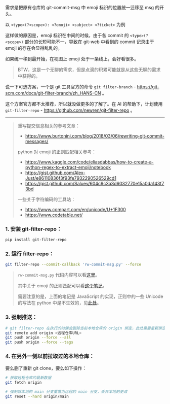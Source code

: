 需求是把原有仓库的 git-commit-msg 中 emoji 标识的位置统一迁移至 msg 的开头。

以 `<type>(?<scope>): <?emoji> <subject> <?ticket>` 为例

这样做的原因是，emoji 标识在中间的时候，由于各 commit 的 `<type>(?<scope>)` 部分的长短可能不一，导致在 git-web 中看到的 commit 记录由于 emoji 的存在会显得乱乱的。

如果统一移到最开始，在视图上 emoji 处于一条线上，会好看很多。

> BTW，这是一个无聊的需求，但是点滴的积累可能就是从这些无聊的需求中获得的。

说一下可选方案，一个是 git 工具官方的命令 `git filter-branch` - <https://git-scm.com/docs/git-filter-branch/zh_HANS-CN> 。

这个方案官方都不太推荐，所以就没做更多的了解了。在 AI 的帮助下，计划使用 `git-filter-repo` - <https://github.com/newren/git-filter-repo> 。

---

>
> 重写提交信息相关的参考文章：
> - https://www.burtonini.com/blog/2018/03/06/rewriting-git-commit-messages/
>
> python 对 emoji 的正则匹配相关参考：
> - https://www.kaggle.com/code/eliasdabbas/how-to-create-a-python-regex-to-extract-emoji/notebook
> - https://gist.github.com/Alex-Just/e86110836f3f93fe7932290526529cd1
> - https://gist.github.com/Saluev/604c9c3a3d6032770e15a0da143f73bd
>
> 一些关于字符编码的工具站：
> - https://www.compart.com/en/unicode/U+1F300
> - https://www.codetable.net/
>

### **1. 安装 git-filter-repo：**
``` bash
pip install git-filter-repo
```

### **2. 运行 filter-repo：**
``` bash
git filter-repo --commit-callback 'rw-commit-msg.py' --force
```
>
> `rw-commit-msg.py` 代码内容可以看[这里](./rw-commit-msg.py)。
>
> 其中关于 emoji 的正则匹配可以看[这个笔记](../正则匹配commit-msg)。
>
> 需要注意的是，上面的笔记是 JavaScript 的实现，正则中的一些 Unicode 的写法在 python 中是不生效的，见[此处](./rw-commit-msg.py#L17-L19)。
>

### **3. 强制推送：**
```bash
# git filter-repo 在执行的时候会删除当前本地仓库的 origin 绑定，此处需要重新绑定上
git remote add origin <远程仓库URL>
git push origin --force --all
git push origin --force --tags
```

### **4. 在另外一侧以前拉取过的本地仓库：**
要么删了重新 git clone，要么如下操作：
``` bash
# 获取远程仓库的最新数据
git fetch origin

# 强制将本地的 main 分支重置为远程的 main 分支，丢弃本地的更改
git reset --hard origin/main
```